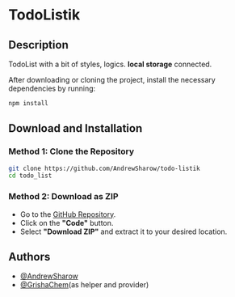 ﻿# TodoListik

## Description

TodoList with a bit of styles, logics. **local storage** connected.

After downloading or cloning the project, install the necessary dependencies by running:

```sh
npm install
```

## Download and Installation

### Method 1: Clone the Repository

```sh
git clone https://github.com/AndrewSharow/todo-listik
cd todo_list
```

### Method 2: Download as ZIP

- Go to the [GitHub Repository](https://github.com/AndrewSharow/todo-listik).
- Click on the **"Code"** button.
- Select **"Download ZIP"** and extract it to your desired location.



## Authors

- [@AndrewSharow](https://github.com/AndrewSharow)
- [@GrishaChem](https://github.com/GrishaChem)(as helper and provider)
